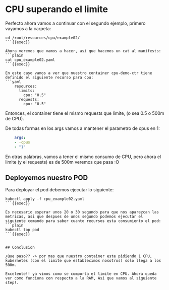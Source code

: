 
# CPU superando el limite

Perfecto ahora vamos a continuar con el segundo ejemplo, primero vayamos a la carpeta:

```plain
cd /root/resources/cpu/example02/
```{{exec}}

Ahora veremos que vamos a hacer, asi que hacemos un cat al manifests:
```plain
cat cpu_example02.yaml
```{{exec}}

En este caso vamos a ver que nuestro container cpu-demo-ctr tiene definido el siguiente recurso para cpu:
```yaml
    resources:
      limits:
        cpu: "0.5"
      requests:
        cpu: "0.5"
```

Entonces, el container tiene el mismo requests que limite, (o sea 0.5 o 500m de CPU).


De todas formas en los args vamos a mantener el parametro de cpus en 1:
```yaml
    args:
    - -cpus
    - "1"
```

En otras palabras, vamos a tener el mismo consumo de CPU, pero ahora el limite (y el requests) es de 500m veremos que pasa :O



## Deployemos nuestro POD

Para deployar el pod debemos ejecutar lo siguiente:
```plain
kubectl apply -f cpu_example02.yaml
```{{exec}}

Es necesario esperar unos 20 o 30 segundo para que nos aparezcan las metricas, asi que despues de unos segundo podemos ejecutar el siguiente comando para saber cuanto recursos esta consumiento el pod:
```plain
kubectl top pod
```{{exec}}


## Conclusion

¿Que paso?? -> por mas que nuestro container este pidiendo 1 CPU, kubernetes (con el limite que establecimos nosotros) solo llega a los 500m.

Excelente!! ya vimos como se comporta el limite en CPU. Ahora queda ver como funciona con respecto a la RAM, Asi que vamos al siguiente step!.

